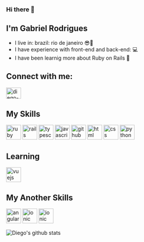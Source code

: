 ### Hi there 👋
## I'm Gabriel Rodrigues
- I live in: brazil: rio de janeiro :sunglasses::sunrise:
- I have experience with front-end and back-end: :computer:
- I have been learnig more about Ruby on Rails :sparkling_heart:

## Connect with me:
<a href="https:https://www.linkedin.com/in/gabriel-souza-776723177//" target="_blank">
<img align="center" alt="diego-linkedin" height="30" width="40" src="https://cdn.jsdelivr.net/npm/simple-icons@3.0.1/icons/linkedin.svg" style="max-width:100%;">
</a>

## My Skills
<img src="https://cdn.icon-icons.com/icons2/2107/PNG/512/file_type_ruby_icon_130186.png" alt="ruby" width="40" height="40" style="max-width:100%;"></img>
<img src="https://cdn.icon-icons.com/icons2/2107/PNG/512/file_type_rails_icon_130210.png" alt="rails" width="40" height="40" style="max-width:100%;"></img>
<img src="https://cdn.icon-icons.com/icons2/2107/PNG/512/file_type_typescript_official_icon_130107.png" alt="typescript" width="40" height="40" style="max-width:100%;"></img>
<img src="https://cdn.icon-icons.com/icons2/2108/PNG/512/javascript_icon_130900.png" alt="javascript" width="40" height="40" style="max-width:100%;"></img>
<img src="https://cdn.icon-icons.com/icons2/936/PNG/512/github-logo_icon-icons.com_73546.png" alt="github" width="40" height="40" style="max-width:100%;"></img>
<img src="https://cdn.icon-icons.com/icons2/2415/PNG/512/html_original_wordmark_logo_icon_146478.png" alt="html" width="40" height="40" style="max-width:100%;"></img>
<img src="https://cdn.icon-icons.com/icons2/2107/PNG/512/file_type_css_icon_130661.png" alt="css" width="40" height="40" style="max-width:100%;"></img>
<img src="https://cdn.icon-icons.com/icons2/112/PNG/512/python_18894.png" alt="python" width="40" height="40" style="max-width:100%;"></img>

## Learning
<img src="https://cdn.icon-icons.com/icons2/2415/PNG/512/vuejs_original_logo_icon_146304.png" alt="vuejs" width="40" height="40" style="max-width:100%;"></img>

## My Another Skills
<img src="https://cdn.icon-icons.com/icons2/2107/PNG/512/file_type_angular_icon_130754.png" alt="angular" width="40" height="40" style="max-width:100%;"></img>
<img src="https://cdn.icon-icons.com/icons2/2107/PNG/512/file_type_ionic_icon_130522.png" alt="ionic" width="40" height="40" style="max-width:100%;"></img>
<img src="https://cdn.icon-icons.com/icons2/2107/PNG/512/file_type_docker_icon_130643.png" alt="ionic" width="40" height="40" style="max-width:100%;"></img>

![Diego's github stats](https://github-readme-stats.vercel.app/api?username=gabok2_icons=true&count_private=true&theme=radical)


<!--
**diegoshakan/diegoshakan** is a ✨ _special_ ✨ repository because its `README.md` (this file) appears on your GitHub profile.

Here are some ideas to get you started:

- 🔭 I’m currently working on ...
- 🌱 I’m currently learning ...
- 👯 I’m looking to collaborate on ...
- 🤔 I’m looking for help with ...
- 💬 Ask me about ...
- 📫 How to reach me: ...
- 😄 Pronouns: ...
- ⚡ Fun fact: ...
-->
